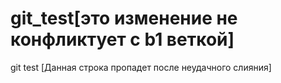 git_test[это изменение не конфликтует c b1 веткой]
========

git test
[Данная строка пропадет после неудачного слияния]